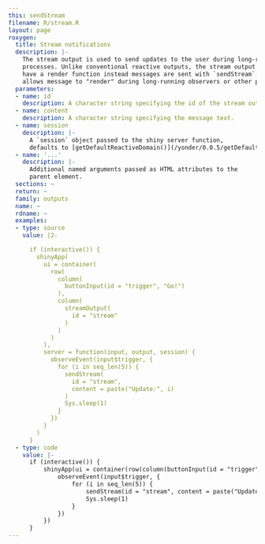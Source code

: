 ```yaml
---
this: sendStream
filename: R/stream.R
layout: page
roxygen:
  title: Stream notifications
  description: |-
    The stream output is used to send updates to the user during long-running
    processes. Unlike conventional reactive outputs, the stream output does not
    have a render function instead messages are sent with `sendStream`.  This
    allows message to "render" during long-running observers or other processes.
  parameters:
  - name: id
    description: A character string specifying the id of the stream output.
  - name: content
    description: A character string specifying the message text.
  - name: session
    description: |-
      A `session` object passed to the shiny server function,
      defaults to [getDefaultReactiveDomain()](/yonder/0.0.5/getDefaultReactiveDomain().html).
  - name: '...'
    description: |-
      Additional named arguments passed as HTML attributes to the
      parent element.
  sections: ~
  return: ~
  family: outputs
  name: ~
  rdname: ~
  examples:
  - type: source
    value: |2-

      if (interactive()) {
        shinyApp(
          ui = container(
            row(
              column(
                buttonInput(id = "trigger", "Go!")
              ),
              column(
                streamOutput(
                  id = "stream"
                )
              )
            )
          ),
          server = function(input, output, session) {
            observeEvent(input$trigger, {
              for (i in seq_len(5)) {
                sendStream(
                  id = "stream",
                  content = paste("Update:", i)
                )
                Sys.sleep(1)
              }
            })
          }
        )
      }
  - type: code
    value: |-
      if (interactive()) {
          shinyApp(ui = container(row(column(buttonInput(id = "trigger", "Go!")), column(streamOutput(id = "stream")))), server = function(input, output, session) {
              observeEvent(input$trigger, {
                  for (i in seq_len(5)) {
                      sendStream(id = "stream", content = paste("Update:", i))
                      Sys.sleep(1)
                  }
              })
          })
      }
---
```

